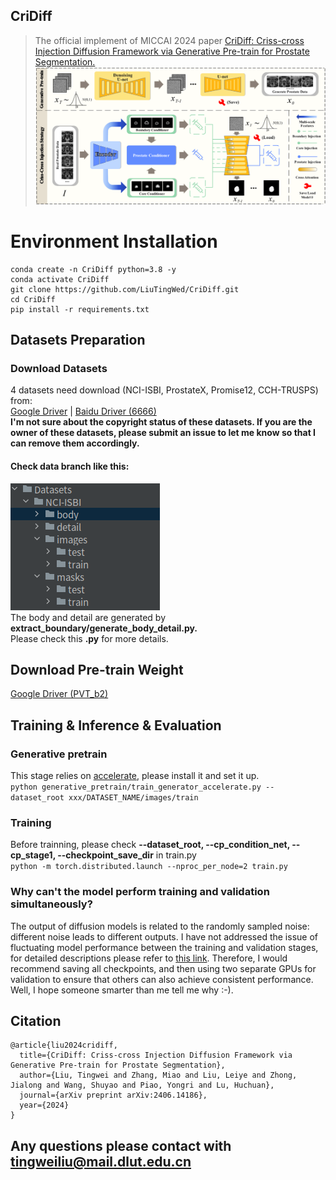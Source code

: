 ## CriDiff
> The official implement of MICCAI 2024 paper [CriDiff: Criss-cross Injection Diffusion Framework via Generative Pre-train for Prostate Segmentation.](https://arxiv.org/abs/2406.14186)
![Structure Figure](Figure/Structure.png)
# Environment Installation
```
conda create -n CriDiff python=3.8 -y
conda activate CriDiff
git clone https://github.com/LiuTingWed/CriDiff.git
cd CriDiff
pip install -r requirements.txt
```
## Datasets Preparation
### Download Datasets
4 datasets need download (NCI-ISBI, ProstateX, Promise12, CCH-TRUSPS) from:
\
[Google Driver](https://drive.google.com/file/d/1riv-XTmlrcI_VHFJ_a18LdKGogTKH8Za/view?usp=drive_link) | [Baidu Driver (6666)](https://pan.baidu.com/s/1Pq1L64Q6R86XBTdYvDpjYQ?pwd=6666)
\
**I'm not sure about the copyright status of these datasets. If you are the owner of these datasets, please submit an issue to let me know so that I can remove them accordingly.**
#### Check data branch like this:
![Data_branch](Figure/Data_branch.png)
\
The body and detail are generated by **extract_boundary/generate_body_detail.py.** 
\
Please check this **.py** for more details.

## Download Pre-train Weight
[Google Driver (PVT_b2)](https://drive.google.com/file/d/1snw4TYUCD5z4d3aaId1iBdw-yUKjRmPC/view)
## Training & Inference & Evaluation
### Generative pretrain
This stage relies on [accelerate](https://github.com/huggingface/accelerate), please install it and set it up.
\
``
python generative_pretrain/train_generator_accelerate.py --dataset_root xxx/DATASET_NAME/images/train
`` 
### Training
Before trainning, please check **--dataset_root, --cp_condition_net, --cp_stage1, --checkpoint_save_dir** in train.py
\
``
python -m torch.distributed.launch --nproc_per_node=2 train.py
`` 
### Why can't the model perform training and validation simultaneously?
The output of diffusion models is related to the randomly sampled noise: different noise leads to different outputs. I have not addressed the issue of fluctuating model performance between the training and validation stages, for detailed descriptions please refer to [this link](https://github.com/lucidrains/med-seg-diff-pytorch/issues/18). 
Therefore, I would recommend saving all checkpoints, and then using two separate GPUs for validation to ensure that others can also achieve consistent performance. Well, I hope someone smarter than me tell me why :-).
## Citation
```
@article{liu2024cridiff,
  title={CriDiff: Criss-cross Injection Diffusion Framework via Generative Pre-train for Prostate Segmentation},
  author={Liu, Tingwei and Zhang, Miao and Liu, Leiye and Zhong, Jialong and Wang, Shuyao and Piao, Yongri and Lu, Huchuan},
  journal={arXiv preprint arXiv:2406.14186},
  year={2024}
}
```
## Any questions please contact with tingweiliu@mail.dlut.edu.cn

